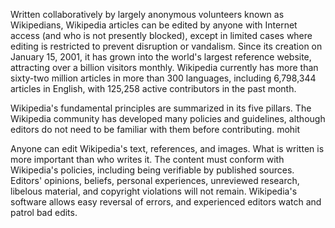 Written collaboratively by largely anonymous volunteers known as Wikipedians, Wikipedia articles can be edited by anyone with Internet access (and who is not presently blocked), except in limited cases where editing is restricted to prevent disruption or vandalism. Since its creation on January 15, 2001, it has grown into the world's largest reference website, attracting over a billion visitors monthly. Wikipedia currently has more than sixty-two million articles in more than 300 languages, including 6,798,344 articles in English, with 125,258 active contributors in the past month.

Wikipedia's fundamental principles are summarized in its five pillars. The Wikipedia community has developed many policies and guidelines, although editors do not need to be familiar with them before contributing.
mohit

Anyone can edit Wikipedia's text, references, and images. What is written is more important than who writes it. The content must conform with Wikipedia's policies, including being verifiable by published sources. Editors' opinions, beliefs, personal experiences, unreviewed research, libelous material, and copyright violations will not remain. Wikipedia's software allows easy reversal of errors, and experienced editors watch and patrol bad edits.